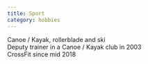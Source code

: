 ```yaml
---
title: Sport
category: hobbies
---
```


Canoe / Kayak, rollerblade and ski<br />
Deputy trainer in a Canoe / Kayak club in 2003<br />
CrossFit since mid 2018

